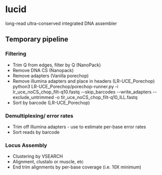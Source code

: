 # lucid
long-read ultra-conserved integrated DNA assembler

## Temporary pipeline 

### Filtering
* Trim Q from edges, filter by Q (NanoPack)
* Remove DNA CS (Nanopack)
* Remove adapters (Vanilla porechop)
* Remove illumina adapters and place in headers (LR-UCE_Porechop)
python3 LR-UCE_Porechop/porechop-runner.py -i lr_uce_noCS_chop_filt-q10.fastq --skip_barcodes --write_adapters --exclude_untrimmed -o tlr_uce_noCS_chop_filt-q10_ILL.fastq
* Sort by barcode (LR-UCE_Porechop)



### Demultiplexing/ error rates
* Trim off Illumina adapters - use to estimate per-base error rates
* Sort reads by barcode

### Locus Assembly 
* Clustering by VSEARCH 
* Alignment, clustalo or muscle, etc 
* End trim alignments by per-base coverage (i.e. 10X minimum)
